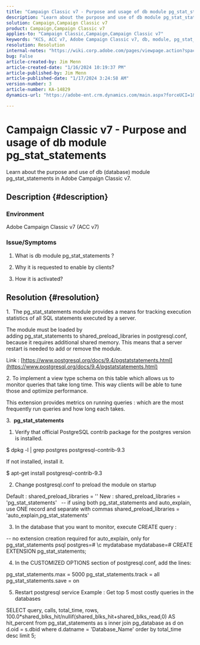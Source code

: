 ```yaml
---
title: "Campaign Classic v7 - Purpose and usage of db module pg_stat_statements"
description: "Learn about the purpose and use of db module pg_stat_statements in Adobe Campaign Classic v7."
solution: Campaign,Campaign Classic v7
product: Campaign,Campaign Classic v7
applies-to: "Campaign Classic,Campaign,Campaign Classic v7"
keywords: "KCS, ACC v7, Adobe Campaign Classic v7, db, module, pg_stat_statement, FAQ, PostgreSQL, postgres"
resolution: Resolution
internal-notes: "https://wiki.corp.adobe.com/pages/viewpage.action?spaceKey=neolane&title=Database+performance+optimization+-+Identify+bottleneck+queries+with+execution+statistics#Databaseperformanceoptimization-Identifybottleneckquerieswithexecutionstatistics-pg_stat_statements"
bug: False
article-created-by: Jim Menn
article-created-date: "1/16/2024 10:19:37 PM"
article-published-by: Jim Menn
article-published-date: "1/17/2024 3:24:58 AM"
version-number: 3
article-number: KA-14829
dynamics-url: "https://adobe-ent.crm.dynamics.com/main.aspx?forceUCI=1&pagetype=entityrecord&etn=knowledgearticle&id=aa8c1c54-bdb4-ee11-a569-6045bd006268"

---
```

# Campaign Classic v7 - Purpose and usage of db module pg_stat_statements


Learn about the purpose and use of db (database) module pg_stat_statements in Adobe Campaign Classic v7.

## Description {#description}


### Environment

Adobe Campaign Classic v7 (ACC v7)



### Issue/Symptoms

1. What is db module pg_stat_statements ?

2. Why it is requested to enable by clients?

3. How it is activated?


## Resolution {#resolution}


1.  The pg_stat_statements module provides a means for tracking execution statistics of all SQL statements executed by a server.

The module must be loaded by adding pg_stat_statements to shared_preload_libraries in postgresql.conf, because it requires additional shared memory. This means that a server restart is needed to add or remove the module.

Link : [https://www.postgresql.org/docs/9.4/pgstatstatements.html](https://www.postgresql.org/docs/9.4/pgstatstatements.html)



2. To implement a view type schema on this table which allows us to monitor queries that take long time. This way clients will be able to tune those and optimize performance.

This extension provides metrics on running queries : which are the most frequently run queries and how long each takes.



3.  <b>pg_stat_statements </b>

1. Verify that official PostgreSQL contrib package for the postgres version is installed.

$ dpkg -l | grep postgres
postgresql-contrib-9.3

If not installed, install it.

$ apt-get install postgresql-contrib-9.3

2. Change postgresql.conf to preload the module on startup

Default : shared_preload_libraries = ''
New : shared_preload_libraries = 'pg_stat_statements'
 
-- if using both pg_stat_statements and auto_explain, use ONE record and separate with commas
shared_preload_libraries = 'auto_explain,pg_stat_statements'

3. In the database that you want to monitor, execute CREATE query :

-- no extension creation required for auto_explain, only for pg_stat_statements
psql
postgres=# \c mydatabase
mydatabase=# CREATE EXTENSION pg_stat_statements;

4. In the CUSTOMIZED OPTIONS section of postgresql.conf, add the lines:

pg_stat_statements.max = 5000
pg_stat_statements.track = all
pg_stat_statements.save = on

5. Restart postgresql service
Example : Get top 5 most costly queries in the databases

SELECT query, calls, total_time, rows, 100.0\*shared_blks_hit/nullif(shared_blks_hit+shared_blks_read,0) AS hit_percent
from pg_stat_statements as s inner join pg_database as d on d.oid = s.dbid
where d.datname = 'Database_Name'
order by total_time desc limit 5;
